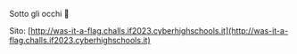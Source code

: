 Sotto gli occhi :eyes:

Sito: [http://was-it-a-flag.challs.if2023.cyberhighschools.it](http://was-it-a-flag.challs.if2023.cyberhighschools.it)
